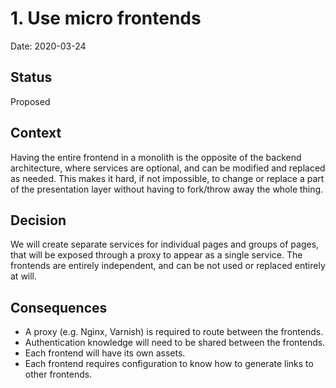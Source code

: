 # 1. Use micro frontends

Date: 2020-03-24

## Status

Proposed

## Context

Having the entire frontend in a monolith is the opposite of the backend architecture, where services are optional, and
can be modified and replaced as needed. This makes it hard, if not impossible, to change or replace a part of the
presentation layer without having to fork/throw away the whole thing.

## Decision

We will create separate services for individual pages and groups of pages, that will be exposed through a proxy to
appear as a single service. The frontends are entirely independent, and can be not used or replaced entirely at will.

## Consequences

- A proxy (e.g. Nginx, Varnish) is required to route between the frontends.
- Authentication knowledge will need to be shared between the frontends.
- Each frontend will have its own assets.
- Each frontend requires configuration to know how to generate links to other frontends.
